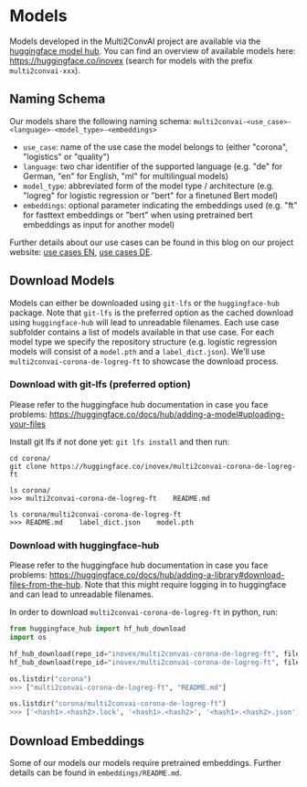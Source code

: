 # Models

Models developed in the Multi2ConvAI project are available via the [huggingface model hub](https://huggingface.co/models). You can find an overview of available models here: https://huggingface.co/inovex (search for models with the prefix `multi2convai-xxx`).

## Naming Schema

Our models share the following naming schema: `multi2convai-<use_case>-<language>-<model_type>-<embeddings>`

- `use_case`: name of the use case the model belongs to (either "corona", "logistics" or "quality")
- `language`: two char identifier of the supported language (e.g. "de" for German, "en" for English, "ml" for multilingual models)
- `model_type`: abbreviated form of the model type / architecture (e.g. "logreg" for logistic regression or "bert" for a finetuned Bert model)
- `embeddings`: optional parameter indicating the embeddings used (e.g. "ft" for fasttext embeddings or "bert" when using pretrained bert embeddings as input for another model)

Further details about our use cases can be found in this blog on our project website: [use cases EN](https://multi2conv.ai/blog/en/use-cases), [use cases DE](https://multi2conv.ai/blog/de/use-cases).

## Download Models

Models can either be downloaded using `git-lfs` or the `huggingface-hub` package. Note that `git-lfs` is the preferred option as the cached download using `huggingface-hub` will lead to unreadable filenames. Each use case subfolder contains a list of models available in that use case. For each model type we specify the repository structure (e.g. logistic regression models will consist of a `model.pth` and a `label_dict.json`). We'll use `multi2convai-corona-de-logreg-ft` to showcase the download process.


### Download with git-lfs (preferred option)

Please refer to the huggingface hub documentation in case you face problems: https://huggingface.co/docs/hub/adding-a-model#uploading-your-files

Install git lfs if not done yet: `git lfs install` and then run:

````terminal
cd corona/
git clone https://huggingface.co/inovex/multi2convai-corona-de-logreg-ft

ls corona/
>>> multi2convai-corona-de-logreg-ft	README.md

ls corona/multi2convai-corona-de-logreg-ft
>>> README.md    label_dict.json	model.pth

````

### Download with huggingface-hub

Please refer to the huggingface hub documentation in case you face problems: https://huggingface.co/docs/hub/adding-a-library#download-files-from-the-hub. Note that this might require logging in to huggingface and can lead to unreadable filenames.

In order to download `multi2convai-corona-de-logreg-ft` in python, run:
````python
from huggingface_hub import hf_hub_download
import os

hf_hub_download(repo_id="inovex/multi2convai-corona-de-logreg-ft", filename="label_dict.json", cache_dir="corona/multi2convai-corona-de-logreg-ft")
hf_hub_download(repo_id="inovex/multi2convai-corona-de-logreg-ft", filename="label_dict.json", cache_dir="corona/multi2convai-corona-de-logreg-ft")

os.listdir("corona")
>>> ["multi2convai-corona-de-logreg-ft", "README.md"]

os.listdir("corona/multi2convai-corona-de-logreg-ft")
>>> ['<hash1>.<hash2>.lock', '<hash1>.<hash2>', '<hash1>.<hash2>.json']
````

## Download Embeddings

Some of our models our models require pretrained embeddings. Further details can be found in `embeddings/README.md`.
